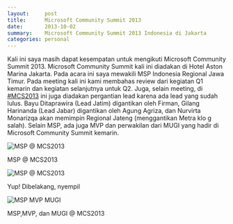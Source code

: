 ```yaml
---
layout:     post
title:      Microsoft Community Summit 2013
date:       2013-10-02
summary:    Microsoft Community Summit 2013 Indonesia di Jakarta
categories: personal
---
```


Kali ini saya masih dapat kesempatan untuk mengikuti Microsoft Community Summit 2013. Microsoft Community Summit kali ini diadakan di Hotel Aston Marina Jakarta. Pada acara ini saya mewakili MSP Indonesia Regional Jawa Timur. Pada meeting kali ini kami membahas review dari kegiatan Q1 kemarin dan kegiatan selanjutnya untuk Q2. Juga, selain meeting, di [#MCS2013](http://twitter.com/search?q=%23MCS2013) ini juga diadakan pergantian lead karena ada lead yang sudah lulus. Bayu Ditaprawira (Lead Jatim) digantikan oleh Firman, Gilang Harinanda (Lead Jabar) digantikan oleh Agung Agriza, dan Nurvirta Monarizqa akan memimpin Regional Jateng (menggantikan Metra klo g salah). Selain MSP, ada juga MVP dan perwakilan dari MUGI yang hadir di Microsoft Community Summit kemarin.

![MSP @ MCS2013](//sapikuda.com/images/posts/2013-10-02-microsoft-community-summit-2013/BVaQt0NCYAEOucb.jpg)

MSP @ MCS2013

![MSP @ MCS2013](//sapikuda.com/images/posts/2013-10-02-microsoft-community-summit-2013/BVab5YoCQAER7S_.jpg)

Yup! Dibelakang, nyempil

![MSP MVP MUGI](//sapikuda.com/images/posts/2013-10-02-microsoft-community-summit-2013/BVaOgc1CcAA5ADx.jpg)

MSP,MVP, dan MUGI @ MCS2013